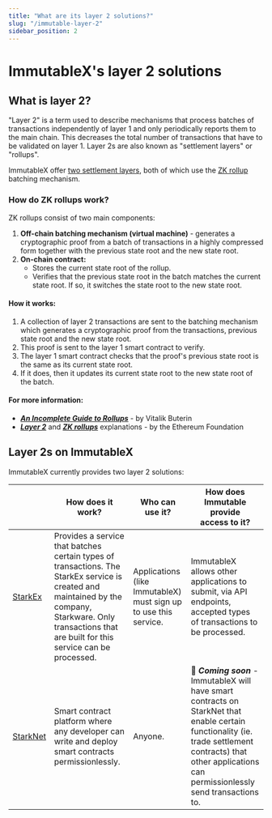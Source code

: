 ```yaml
---
title: "What are its layer 2 solutions?"
slug: "/immutable-layer-2"
sidebar_position: 2
---
```


# ImmutableX's layer 2 solutions

## What is layer 2?
"Layer 2" is a term used to describe mechanisms that process batches of transactions independently of layer 1 and only periodically reports them to the main chain. This decreases the total number of transactions that have to be validated on layer 1. Layer 2s are also known as "settlement layers" or "rollups".

ImmutableX offer [two settlement layers](#layer-2s-on-immutablex), both of which use the [ZK rollup](#how-do-zk-rollups-work) batching mechanism.

### How do ZK rollups work?
ZK rollups consist of two main components:
1. **Off-chain batching mechanism (virtual machine)** - generates a cryptographic proof from a batch of transactions in a highly compressed form together with the previous state root and the new state root.
2. **On-chain contract:**
    * Stores the current state root of the rollup.
    * Verifies that the previous state root in the batch matches the current state root. If so, it switches the state root to the new state root.

#### How it works:
1. A collection of layer 2 transactions are sent to the batching mechanism which generates a cryptographic proof from the transactions, previous state root and the new state root.
2. This proof is sent to the layer 1 smart contract to verify.
3. The layer 1 smart contract checks that the proof's previous state root is the same as its current state root.
4. If it does, then it updates its current state root to the new state root of the batch.

#### For more information:
* [***An Incomplete Guide to Rollups***](https://vitalik.ca/general/2021/01/05/rollup.html) - by Vitalik Buterin
* [***Layer 2***](https://ethereum.org/en/layer-2/) and [***ZK rollups***](https://ethereum.org/en/developers/docs/scaling/zk-rollups/) explanations - by the Ethereum Foundation

## Layer 2s on ImmutableX
ImmutableX currently provides two layer 2 solutions:

| | How does it work? | Who can use it? | How does Immutable provide<br/>access to it? |
| --- | --- | --- | --- |
| [StarkEx](https://starkware.co/starkex/) | Provides a service that batches certain types of transactions. The StarkEx service is created and maintained by the company, Starkware. Only transactions that are built for this service can be processed. | Applications (like ImmutableX) must sign up to use this service. | ImmutableX allows other applications to submit, via API endpoints, accepted types of transactions to be processed. |
| [StarkNet](https://starknet.io/what-is-starknet/) | Smart contract platform where any developer can write and deploy smart contracts permissionlessly. | Anyone. | 🚧 ***Coming soon*** - ImmutableX will have  smart contracts on StarkNet that enable certain functionality (ie. trade settlement contracts) that other applications can permissionlessly send transactions to. |